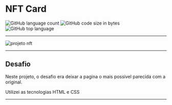 # NFT Card 
![GitHub language count](https://img.shields.io/github/languages/count/LucasCBraga/NFT-Card?style=for-the-badge)
![GitHub code size in bytes](https://img.shields.io/github/languages/code-size/LucasCBraga/NFT-Card?style=for-the-badge)
![GitHub top language](https://img.shields.io/github/languages/top/LucasCBraga/NFT-Card?style=for-the-badge)

<hr>

![projeto nft](https://user-images.githubusercontent.com/113993228/205926165-74859ae9-e491-4b18-a6e3-883312d4e338.jpg)

<hr>

## Desafio

Neste projeto, o desafio era deixar a pagina o mais possivel parecida com a original.

Utilizei as tecnologias HTML e CSS

<hr>




